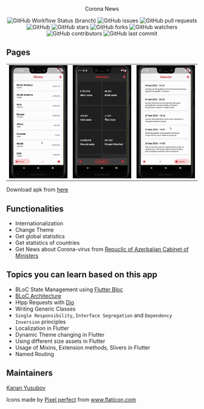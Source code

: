 <p align="center">
Corona News
</p>

<p align="center">
<img alt="GitHub Workflow Status (branch)" src="https://img.shields.io/github/workflow/status/yusubx/Corona-news/Flutter%20CI/master">
<img alt="GitHub issues" src="https://img.shields.io/github/issues/yusubx/Corona-news">
<img alt="GitHub pull requests" src="https://img.shields.io/github/issues-pr/yusubx/Corona-news">
<img alt="GitHub" src="https://img.shields.io/github/license/yusubx/Corona-news"> 
<img alt="GitHub stars" src="https://img.shields.io/github/stars/yusubx/Corona-news">
<img alt="GitHub forks" src="https://img.shields.io/github/forks/yusubx/Corona-news">
<img alt="GitHub watchers" src="https://img.shields.io/github/watchers/yusubx/Corona-news">
<img alt="GitHub contributors" src="https://img.shields.io/github/contributors/yusubx/Corona-news">
<img alt="GitHub last commit" src="https://img.shields.io/github/last-commit/yusubx/Corona-news">
</p>

## Pages

<div style="text-align: center">
    <table>
        <tr>
            <td style="text-align: center">
                    <img src="showcase/countries.gif" width="200"/>
            </td>            
            <td style="text-align: center">
                    <img src="showcase/global.gif" width="200"/>
            </td>     
            <td style="text-align: center">
                    <img src="showcase/news.gif" width="200"/>
            </td>     
        </tr>
    </table>
</div>

Download apk from [here](https://drive.google.com/file/d/14O0TAxTn33ZbeAohYMhw-M--zP7T56N1/view?usp=sharing)

## Functionalities

- Internationalization
- Change Theme
- Get global statistics
- Get statistics of countries
- Get News about Corona-virus from [Repuclic of Azerbaijan Cabinet of Ministers](https://cabmin.gov.az/)

## Topics you can learn based on this app
- BLoC State Management using [Flutter Bloc](https://pub.dev/packages/flutter_bloc)
- [BLoC Architecture](https://bloclibrary.dev/#/architecture)
- Htpp Requests with [Dio](https://pub.dev/packages/dio)
- Writing Generic Classes
- `Single Responsibility`, `Interface Segregation` and `Dependency Inversion` principles
- Localization in Flutter
- Dynamic Theme changing in Flutter
- Using different size assets in Flutter
- Usage of Mixins, Extension methods, Slivers in Flutter
- Named Routing

## Maintainers
[Kanan Yusubov](https://github.com/yusubx)

Icons made by <a href="https://www.flaticon.com/authors/pixel-perfect" title="Pixel perfect">Pixel perfect</a> from <a href="https://www.flaticon.com/" title="Flaticon"> www.flaticon.com</a>



